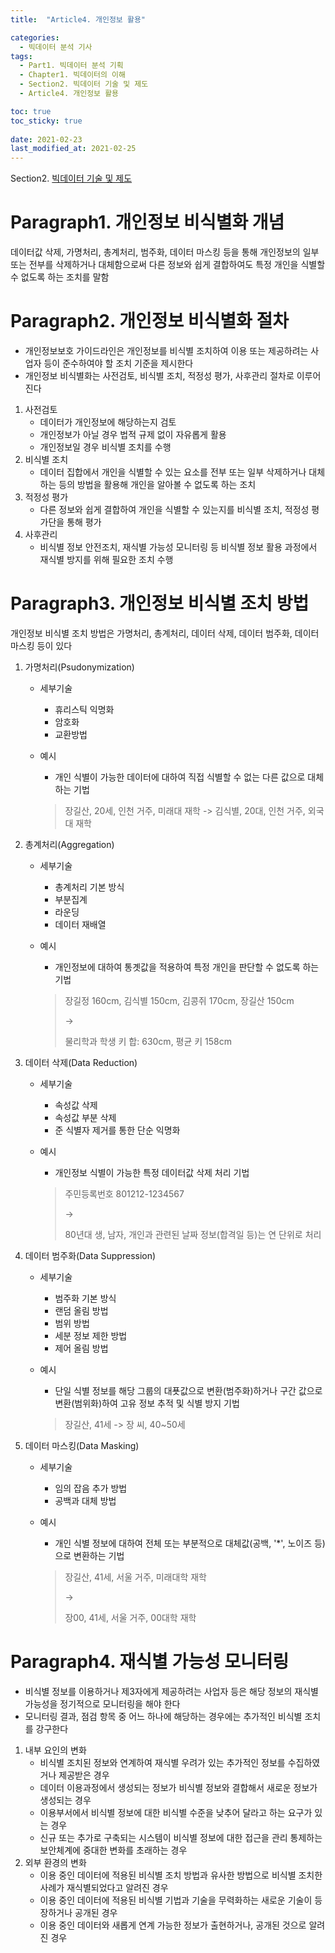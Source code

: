 ```yaml
---
title:  "Article4. 개인정보 활용"

categories:
  - 빅데이터 분석 기사
tags:
  - Part1. 빅데이터 분석 기획
  - Chapter1. 빅데이터의 이해
  - Section2. 빅데이터 기술 및 제도
  - Article4. 개인정보 활용

toc: true
toc_sticky: true
 
date: 2021-02-23
last_modified_at: 2021-02-25
---
```


Section2. [빅데이터 기술 및 제도]()

# Paragraph1. 개인정보 비식별화 개념

데이터값 삭제, 가명처리, 총계처리, 범주화, 데이터 마스킹 등을 통해 개인정보의 일부 또는 전부를 삭제하거나 대체함으로써 다른 정보와 쉽게 결합하여도 특정 개인을 식별할 수 없도록 하는 조치를 말함

# Paragraph2. 개인정보 비식별화 절차

- 개인정보보호 가이드라인은 개인정보를 비식별 조치하여 이용 또는 제공하려는 사업자 등이 준수하여야 할 조치 기준을 제시한다
- 개인정보 비식별화는 사전검토, 비식별 조치, 적정성 평가, 사후관리 절차로 이루어진다

1. 사전검토
   - 데이터가 개인정보에 해당하는지 검토
   - 개인정보가 아닐 경우 법적 규제 없이 자유롭게 활용
   - 개인정보일 경우 비식별 조치를 수행
2. 비식별 조치
   - 데이터 집합에서 개인을 식별할 수 있는 요소를 전부 또는 일부 삭제하거나 대체하는 등의 방법을 활용해 개인을 알아볼 수 없도록 하는 조치
3. 적정성 평가
   - 다른 정보와 쉽게 결합하여 개인을 식별할 수 있는지를 비식별 조치, 적정성 평가단을 통해 평가
4. 사후관리
   - 비식별 정보 안전조치, 재식별 가능성 모니터링 등 비식별 정보 활용 과정에서 재식별 방지를 위해 필요한 조치 수행

# Paragraph3. 개인정보 비식별 조치 방법

개인정보 비식별 조치 방법은 가명처리, 총계처리, 데이터 삭제, 데이터 범주화, 데이터 마스킹 등이 있다

1. 가명처리(Psudonymization)

   - 세부기술

     - 휴리스틱 익명화
     - 암호화
     - 교환방법

   - 예시

     - 개인 식별이 가능한 데이터에 대하여 직접 식별할 수 없는 다른 값으로 대체하는 기법

     > 장길산, 20세, 인천 거주, 미래대 재학 -> 김식별, 20대, 인천 거주, 외국대 재학

2. 총계처리(Aggregation)

   - 세부기술

     - 총계처리 기본 방식
     - 부분집계
     - 라운딩
     - 데이터 재배열

   - 예시

     - 개인정보에 대하여 통곗값을 적용하여 특정 개인을 판단할 수 없도록 하는 기법

     > 장길정 160cm, 김식별 150cm, 김콩쥐 170cm, 장길산 150cm
     >
     > ->
     >
     > 물리학과 학생 키 합: 630cm, 평균 키 158cm

3. 데이터 삭제(Data Reduction)

   - 세부기술

     - 속성값 삭제
     - 속성값 부분 삭제
     - 준 식별자 제거를 통한 단순 익명화

   - 예시

     - 개인정보 식별이 가능한 특정 데이터값 삭제 처리 기법

     > 주민등록번호 801212-1234567
     >
     > ->
     >
     > 80년대 생, 남자, 개인과 관련된 날짜 정보(합격일 등)는 연 단위로 처리

4. 데이터 범주화(Data Suppression)

   - 세부기술

     - 범주화 기본 방식
     - 랜덤 올림 방법
     - 범위 방법
     - 세분 정보 제한 방법
     - 제어 올림 방법

   - 예시

     - 단일 식별 정보를 해당 그룹의 대푯값으로 변환(범주화)하거나 구간 값으로 변환(범위화)하여 고유 정보 추적 및 식별 방지 기법

     > 장길산, 41세 -> 장 씨, 40~50세

5. 데이터 마스킹(Data Masking)

   - 세부기술

     - 임의 잡음 추가 방법
     - 공백과 대체 방법

   - 예시

     - 개인 식별 정보에 대하여 전체 또는 부분적으로 대체값(공백, '*', 노이즈 등)으로 변환하는 기법

     > 장길산, 41세, 서울 거주, 미래대학 재학
     >
     > ->
     >
     > 장00, 41세, 서울 거주, 00대학 재학

# Paragraph4. 재식별 가능성 모니터링

- 비식별 정보를 이용하거나 제3자에게 제공하려는 사업자 등은 해당 정보의 재식별 가능성을 정기적으로 모니터링을 해야 한다
- 모니터링 결과, 점검 항목 중 어느 하나에 해당하는 경우에는 추가적인 비식별 조치를 강구한다

1. 내부 요인의 변화
   - 비식별 조치된 정보와 연계하여 재식별 우려가 있는 추가적인 정보를 수집하였거나 제공받은 경우
   - 데이터 이용과정에서 생성되는 정보가 비식별 정보와 결합해서 새로운 정보가 생성되는 경우
   - 이용부서에서 비식별 정보에 대한 비식별 수준을 낮추어 달라고 하는 요구가 있는 경우
   - 신규 또는 추가로 구축되는 시스템이 비식별 정보에 대한 접근을 관리 통제하는 보안체계에 중대한 변화를 초래하는 경우
2. 외부 환경의 변화
   - 이용 중인 데이터에 적용된 비식별 조치 방법과 유사한 방법으로 비식별 조치한 사례가 재식별되었다고 알려진 경우
   - 이용 중인 데이터에 적용된 비식별 기법과 기술을 무력화하는 새로운 기술이 등장하거나 공개된 경우
   - 이용 중인 데이터와 새롭게 연계 가능한 정보가 출현하거나, 공개된 것으로 알려진 경우